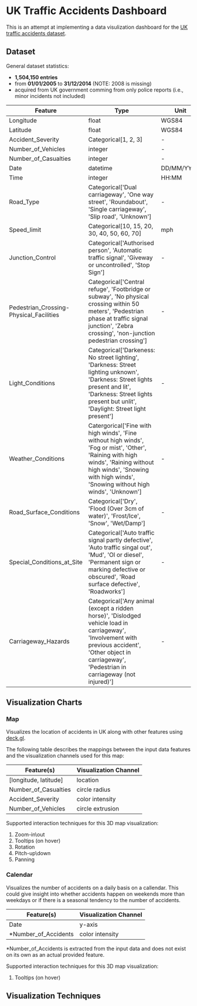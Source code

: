 # UK Traffic Accidents Dashboard

This is an attempt at implementing a data visulization dashboard for the [UK traffic accidents dataset](https://www.kaggle.com/datasets/daveianhickey/2000-16-traffic-flow-england-scotland-wales/data).

## Dataset

General dataset statistics:

- **1,504,150 entries**
- from **01/01/2005** to **31/12/2014** (NOTE: 2008 is missing)
- acquired from UK government comming from only police reports (i.e., minor incidents not included)

| Feature                                 | Type                                                                                                                                                                                                                 | Unit       |
| --------------------------------------- | -------------------------------------------------------------------------------------------------------------------------------------------------------------------------------------------------------------------- | ---------- |
| Longitude                               | float                                                                                                                                                                                                                | WGS84      |
| Latitude                                | float                                                                                                                                                                                                                | WGS84      |
| Accident_Severity                       | Categorical[1, 2, 3]                                                                                                                                                                                                 | -          |
| Number_of_Vehicles                      | integer                                                                                                                                                                                                              | -          |
| Number_of_Casualties                    | integer                                                                                                                                                                                                              | -          |
| Date                                    | datetime                                                                                                                                                                                                             | DD/MM/YYYY |
| Time                                    | integer                                                                                                                                                                                                              | HH:MM      |
| Road_Type                               | Categorical['Dual carriageway', 'One way street', 'Roundabout', 'Single carriageway', 'Slip road', 'Unknown']                                                                                                        | -          |
| Speed_limit                             | Categorical[10, 15, 20, 30, 40, 50, 60, 70]                                                                                                                                                                          | mph        |
| Junction_Control                        | Categorical['Authorised person', 'Automatic traffic signal', 'Giveway or uncontrolled', 'Stop Sign']                                                                                                                 | -          |
| Pedestrian_Crossing-Physical_Facilities | Categorical['Central refuge', 'Footbridge or subway', 'No physical crossing within 50 meters', 'Pedestrian phase at traffic signal junction', 'Zebra crossing', 'non-junction pedestrian crossing']                  | -          |
| Light_Conditions                        | Categorical['Darkeness: No street lighting', 'Darkness: Street lighting unknown', 'Darkness: Street lights present and lit', 'Darkness: Street lights present but unlit', 'Daylight: Street light present']          | -          |
| Weather_Conditions                      | Catergorical['Fine with high winds', 'Fine without high winds', 'Fog or mist', 'Other', 'Raining with high winds', 'Raining without high winds', 'Snowing with high winds', 'Snowing without high winds', 'Unknown'] | -          |
| Road_Surface_Conditions                 | Categorical['Dry', 'Flood (Over 3cm of water)', 'Frost/Ice', 'Snow', 'Wet/Damp']                                                                                                                                     | -          |
| Special_Conditions_at_Site              | Categorical['Auto traffic signal partly defective', 'Auto traffic singal out', 'Mud', 'Ol or diesel', 'Permanent sign or marking defective or obscured', 'Road surface defective', 'Roadworks']                      | -          |
| Carriageway_Hazards                     | Categorical['Any animal (except a ridden horse)', 'Dislodged vehicle load in carriageway', 'Involvement with previous accident', 'Other object in carriageway', 'Pedestrian in carriageway (not injured)']           | -          |

## Visualization Charts

### Map

Visualizes the location of accidents in UK along with other features using [deck.gl](http://deck.gl/).

The following table describes the mappings between the input data features
and the visualization channels used for this map:

| Feature(s)            | Visualization Channel |
| --------------------- | --------------------- |
| [longitude, latitude] | location              |
| Number_of_Casualties  | circle radius         |
| Accident_Severity     | color intensity       |
| Number_of_Vehicles    | circle extrusion      |

Supported interaction techniques for this 3D map visualization:

1. Zoom-in\out
1. Tooltips (on hover)
1. Rotation
1. Pitch-up\down
1. Panning

### 

### Calendar

Visualizes the number of accidents on a daily basis on a callendar. This could give insight into
whether accidents happen on weekends more than weekdays or if there is a seasonal tendency to the number of accidents.

| Feature(s)           | Visualization Channel |
| -------------------- | --------------------- |
| Date                 | y-axis                |
| *Number_of_Accidents | color intensity       |

*Number_of_Accidents is extracted from the input data and does not exist on its own as an actual provided feature.

Supported interaction techniques for this 3D map visualization:

1. Tooltips (on hover)

## Visualization Techniques
